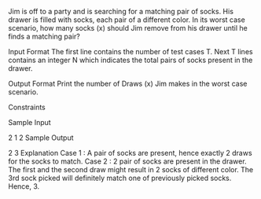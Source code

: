 Jim is off to a party and is searching for a matching pair of socks. His drawer is filled with socks, each pair of a different color. In its worst case scenario, how many socks (x) should Jim remove from his drawer until he finds a matching pair?

Input Format
The first line contains the number of test cases T.
Next T lines contains an integer N which indicates the total pairs of socks present in the drawer.

Output Format
Print the number of Draws (x) Jim makes in the worst case scenario.

Constraints


Sample Input

2
1
2
Sample Output

2
3
Explanation
Case 1 : A pair of socks are present, hence exactly 2 draws for the socks to match.
Case 2 : 2 pair of socks are present in the drawer. The first and the second draw might result in 2 socks of different color. The 3rd sock picked will definitely match one of previously picked socks. Hence, 3.
